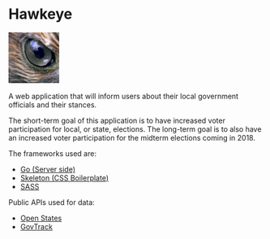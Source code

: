 # Hawkeye

<img src="https://raw.githubusercontent.com/SunilRao01/Hawkeye/master/public/static/images/logo.jpg" width="100" height="100"/>

A web application that will inform users about their local government officials and their stances.

The short-term goal of this application is to have increased voter participation for local, or state, elections. The long-term goal is to also have an increased voter participation for the midterm elections coming in 2018.

The frameworks used are:
- <a href="https://golang.org/" target="_blank">Go (Server side)</a>
- <a href="http://getskeleton.com/" target="_blank">Skeleton (CSS Boilerplate)</a>
- <a href="http://sass-lang.com/" target="_blank">SASS</a>

Public APIs used for data:
- <a href="https://openstates.org/" target="_blank">Open States</a>
- <a href="https://www.govtrack.us/" target="_blank">GovTrack</a>

